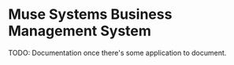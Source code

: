 # Muse Systems Business Management System

<!-- MDOC !-->

TODO: Documentation once there's some application to document.

